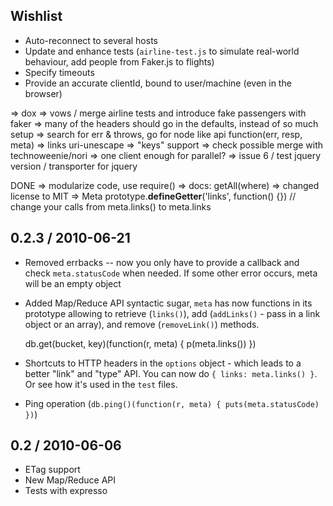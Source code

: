 Wishlist
--------

* Auto-reconnect to several hosts
* Update and enhance tests (`airline-test.js` to simulate real-world behaviour, add people from Faker.js to flights)
* Specify timeouts
* Provide an accurate clientId, bound to user/machine (even in the browser)

=> dox
=> vows / merge airline tests and introduce fake passengers with faker
=> many of the headers should go in the defaults, instead of so much setup
=> search for err & throws, go for node like api function(err, resp, meta)
=> links uri-unescape
=> "keys" support
=> check possible merge with technoweenie/nori
=> one client enough for parallel?
=> issue 6 / test jquery version / transporter for jquery

DONE
=> modularize code, use require()
=> docs: getAll(where)
=> changed license to MIT
=> Meta prototype.__defineGetter__('links', function() {}) // change your calls from meta.links() to meta.links

0.2.3 / 2010-06-21
------------------

* Removed errbacks -- now you only have to provide a callback and check `meta.statusCode` when needed. If some other error occurs, meta will be an empty object
* Added Map/Reduce API syntactic sugar, `meta` has now functions in its prototype allowing to retrieve (`links()`), add (`addLinks()` - pass in a link object or an array), and remove (`removeLink()`) methods.

    db.get(bucket, key)(function(r, meta) { p(meta.links()) })

* Shortcuts to HTTP headers in the `options` object - which leads to a better "link" and "type" API. You can now do `{ links: meta.links() }`. Or see how it's used in the `test` files.
* Ping operation (`db.ping()(function(r, meta) { puts(meta.statusCode) })`)

0.2 / 2010-06-06
----------------

* ETag support
* New Map/Reduce API
* Tests with expresso